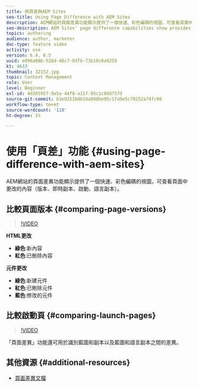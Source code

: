```yaml
---
title: 將頁差與AEM Sites
seo-title: Using Page Difference with AEM Sites
description: AEM網站的頁面差異功能顯示提供了一個快速、彩色編碼的視圖，可查看頁面中更改的內容（版本、即時副本、啟動、語言副本）。
seo-description: AEM Sites' page difference capabilities show provides a quick, color-coded view of what content has changed in a page (version, live copy, launches, language copy).
topics: authoring
audience: author, marketer
doc-type: feature video
activity: use
version: 6.4, 6.5
uuid: e096a08b-528d-48c7-93fb-73b10c0a9259
kt: 4633
thumbnail: 32152.jpg
topic: Content Management
role: User
level: Beginner
exl-id: 4d365957-9a5a-44f8-a117-95c1c0dd757d
source-git-commit: b3e9251bdb18a008be95c1fa9e5c79252a74fc98
workflow-type: tm+mt
source-wordcount: '118'
ht-degree: 1%

---
```


# 使用「頁差」功能 {#using-page-difference-with-aem-sites}

AEM網站的頁面差異功能顯示提供了一個快速、彩色編碼的視圖，可查看頁面中更改的內容（版本、即時副本、啟動、語言副本）。

## 比較頁面版本 {#comparing-page-versions}

>[!VIDEO](https://video.tv.adobe.com/v/32152?quality=12&learn=on)

**HTML更改**

* **綠色**:新內容
* **紅色**:已刪除內容

**元件更改**

* **綠色**:新建元件
* **紅色**:已刪除元件
* **藍色**:修改的元件

## 比較啟動頁 {#comparing-launch-pages}

>[!VIDEO](https://video.tv.adobe.com/v/17746?quality=12&learn=on)

「頁面差異」功能還可用於識別藍圖和副本以及藍圖和語言副本之間的差異。

## 其他資源 {#additional-resources}

* [頁面差異文檔](https://experienceleague.adobe.com/docs/experience-manager-65/authoring/siteandpage/page-diff.html)
